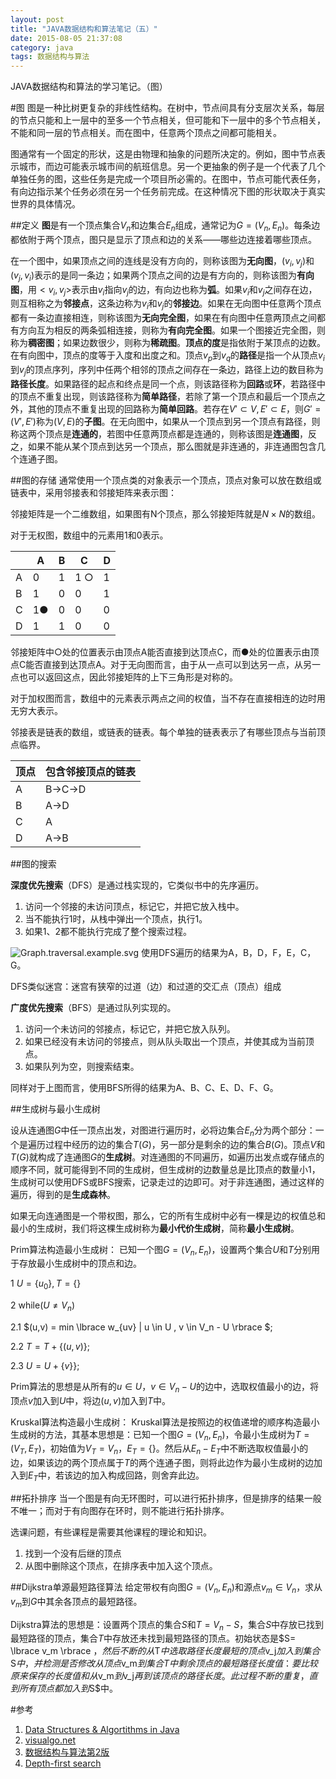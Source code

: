 ```yaml
---
layout: post
title: "JAVA数据结构和算法笔记（五）"
date: 2015-08-05 21:37:08
category: java
tags: 数据结构与算法
---
```

JAVA数据结构和算法的学习笔记。（图）
<!--more-->
#图
图是一种比树更复杂的非线性结构。在树中，节点间具有分支层次关系，每层的节点只能和上一层中的至多一个节点相关，但可能和下一层中的多个节点相关，不能和同一层的节点相关。而在图中，任意两个顶点之间都可能相关。

图通常有一个固定的形状，这是由物理和抽象的问题所决定的。例如，图中节点表示城市，而边可能表示城市间的航班信息。另一个更抽象的例子是一个代表了几个单独任务的图，这些任务是完成一个项目所必需的。在图中，节点可能代表任务，有向边指示某个任务必须在另一个任务前完成。在这种情况下图的形状取决于真实世界的具体情况。

##定义
**图**是有一个顶点集合$V_n$和边集合$E_n$组成，通常记为$G=(V_n, E_n)$。每条边都依附于两个顶点，图只是显示了顶点和边的关系——哪些边连接着哪些顶点。

在一个图中，如果顶点之间的连线是没有方向的，则称该图为**无向图**，$(v_i, v_j)$和$(v_j, v_i)$表示的是同一条边；如果两个顶点之间的边是有方向的，则称该图为**有向图**，用$< v_i, v_j >$表示由$v_i$指向$v_j$的边，有向边也称为**弧**。如果$v_i$和$v_j$之间存在边，则互相称之为**邻接点**，这条边称为$v_i$和$v_j$的**邻接边**。如果在无向图中任意两个顶点都有一条边直接相连，则称该图为**无向完全图**，如果在有向图中任意两顶点之间都有方向互为相反的两条弧相连接，则称为**有向完全图**。如果一个图接近完全图，则称为**稠密图**；如果边数很少，则称为**稀疏图**。**顶点的度**是指依附于某顶点的边数。在有向图中，顶点的度等于入度和出度之和。顶点$v_p$到$v_q$的**路径**是指一个从顶点$v_i$到$v_j$的顶点序列，序列中任两个相邻的顶点之间存在一条边，路径上边的数目称为**路径长度**。如果路径的起点和终点是同一个点，则该路径称为**回路**或**环**，若路径中的顶点不重复出现，则该路径称为**简单路径**，若除了第一个顶点和最后一个顶点之外，其他的顶点不重复出现的回路称为**简单回路**。若存在$V' \subset V, E' \subset E$，则$G' = (V', E')$称为$(V,E)$的**子图**。在无向图中，如果从一个顶点到另一个顶点有路径，则称这两个顶点是**连通的**，若图中任意两顶点都是连通的，则称该图是**连通图**，反之，如果不能从某个顶点到达另一个顶点，那么图就是非连通的，非连通图包含几个连通子图。

##图的存储
通常使用一个顶点类的对象表示一个顶点，顶点对象可以放在数组或链表中，采用邻接表和邻接矩阵来表示图：

邻接矩阵是一个二维数组，如果图有N个顶点，那么邻接矩阵就是$N \times N$的数组。

对于无权图，数组中的元素用1和0表示。

|   | A  |  B |  C | D  |
| ------------ | ------------ | ------------ | ------------ | ------------ |
|  A | 0  | 1  | 1 ○  | 1  |
|  B | 1  | 0  | 0  | 1  |
|  C | 1●  | 0  | 0  | 0  |
|  D | 1  | 1  | 0  | 0  |

邻接矩阵中○处的位置表示由顶点A能否直接到达顶点C，而●处的位置表示由顶点C能否直接到达顶点A。对于无向图而言，由于从一点可以到达另一点，从另一点也可以返回这点，因此邻接矩阵的上下三角形是对称的。

对于加权图而言，数组中的元素表示两点之间的权值，当不存在直接相连的边时用无穷大表示。

邻接表是链表的数组，或链表的链表。每个单独的链表表示了有哪些顶点与当前顶点临界。

| 顶点  | 包含邻接顶点的链表  |
| ------------ | ------------ |
| A  | B->C->D  |
| B  | A->D  |
| C  | A  |
| D  | A->B  |


##图的搜索

**深度优先搜索**（DFS）是通过栈实现的，它类似书中的先序遍历。

1. 访问一个邻接的未访问顶点，标记它，并把它放入栈中。
2. 当不能执行1时，从栈中弹出一个顶点，执行1。
3. 如果1、2都不能执行完成了整个搜索过程。

![Graph.traversal.example.svg](https://upload.wikimedia.org/wikipedia/commons/thumb/6/61/Graph.traversal.example.svg/200px-Graph.traversal.example.svg.png)
使用DFS遍历的结果为A，B，D，F，E，C，G。

DFS类似迷宫：迷宫有狭窄的过道（边）和过道的交汇点（顶点）组成

**广度优先搜索**（BFS）是通过队列实现的。

1. 访问一个未访问的邻接点，标记它，并把它放入队列。
2. 如果已经没有未访问的邻接点，则从队头取出一个顶点，并使其成为当前顶点。
3. 如果队列为空，则搜索结束。

同样对于上图而言，使用BFS所得的结果为A、B、C、E、D、F、G。

##生成树与最小生成树

设从连通图$G$中任一顶点出发，对图进行遍历时，必将边集合$E_n$分为两个部分：一个是遍历过程中经历的边的集合$T(G)$，另一部分是剩余的边的集合$B(G)$。顶点$V$和$T(G)$就构成了连通图$G$的**生成树**。对连通图的不同遍历，如遍历出发点或存储点的顺序不同，就可能得到不同的生成树，但生成树的边数量总是比顶点的数量小1，生成树可以使用DFS或BFS搜索，记录走过的边即可。对于非连通图，通过这样的遍历，得到的是**生成森林**。

如果无向连通图是一个带权图，那么，它的所有生成树中必有一棵是边的权值总和最小的生成树，我们将这棵生成树称为**最小代价生成树**，简称**最小生成树**。


Prim算法构造最小生成树：
已知一个图$G=(V_n,E_n)$，设置两个集合$U$和$T$分别用于存放最小生成树中的顶点和边。


1 $U=\lbrace u_{0} \rbrace , T=\lbrace \rbrace$

2 while($U \ne V_n$) 

2.1     $(u,v) = min \lbrace w_{uv} | u \in U , v \in  V_n - U \rbrace $;

2.2     $T = T + \lbrace (u,v) \rbrace$;

2.3     $U = U + \lbrace v \rbrace  \rbrace$;


Prim算法的思想是从所有的$u \in U$，$v \in V_n - U$的边中，选取权值最小的边，将顶点$v$加入到$U$中，将边$(u,v)$加入到$T$中。

Kruskal算法构造最小生成树：
Kruskal算法是按照边的权值递增的顺序构造最小生成树的方法，其基本思想是：已知一个图$G=(V_n,E_n)$，令最小生成树为$T=(V_T, E_T)$，初始值为$V_T =V_n$，$E_T=\lbrace \rbrace$。然后从$E_n - E_T$中不断选取权值最小的边，如果该边的两个顶点属于$T$的两个连通子图，则将此边作为最小生成树的边加入到$E_T$中，若该边的加入构成回路，则舍弃此边。


##拓扑排序
当一个图是有向无环图时，可以进行拓扑排序，但是排序的结果一般不唯一；而对于有向图存在环时，则不能进行拓扑排序。

选课问题，有些课程是需要其他课程的理论和知识。

1. 找到一个没有后继的顶点
2. 从图中删除这个顶点，在排序表中加入这个顶点。


##Dijkstra单源最短路径算法
给定带权有向图$G=(V_n,E_n)$和源点$v_m \in V_n$，求从$v_m$到$G$中其余各顶点的最短路径。

Dijkstra算法的思想是：设置两个顶点的集合$S$和$T=V_n -S$，集合$S$中存放已找到最短路径的顶点，集合$T$中存放还未找到最短路径的顶点。初始状态是$S= \lbrace v_m \rbrace $，然后不断的从$T$中选取路径长度最短的顶点$v_j$加入到集合$S$中，并检测是否修改从顶点$v_m$到集合T中剩余顶点的最短路径长度值：要比较原来保存的长度值和从$v_m$到$v_j$再到该顶点的路径长度。此过程不断的重复，直到所有顶点都加入到$S$中。



#参考
1. [Data Structures & Algortithms in Java](http://www.amazon.com/Data-Structures-Algorithms-Java-Edition/dp/0672324539)
2. [visualgo.net](http://visualgo.net)
3. [数据结构与算法第2版](http://baike.baidu.com/view/7256479.htm)
4. [Depth-first search](https://en.wikipedia.org/wiki/Depth-first_search)


